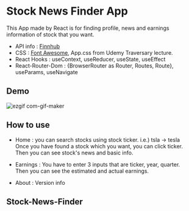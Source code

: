 # Stock News Finder App

This App made by React is for finding profile, news and earnings information of stock that you want.

- API info : [Finnhub](https://finnhub.io/docs/api/)
- CSS : [Font Awesome](https://fontawesome.com/), App.css from Udemy Traversary lecture.
- React Hooks : useContext, useReducer, useState, useEffect
- React-Router-Dom : {BrowserRouter as Router, Routes, Route}, useParams, useNavigate


## Demo

![ezgif com-gif-maker](https://user-images.githubusercontent.com/75094086/210109209-fbc994a1-20d1-4de7-8f06-d4ef11558e4a.gif)

## How to use

- Home : you can search stocks using stock ticker. i.e.) tsla -> tesla\
  Once you have found a stock which you want, you can click ticker.\
  Then you can see stock's news and basic info.

- Earnings : You have to enter 3 inputs that are ticker, year, quarter.\
  Then you can see the estimated and actual earnings.

- About : Version info

## Stock-News-Finder
